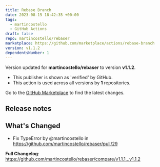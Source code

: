 ```yaml
---
title: Rebase Branch
date: 2023-08-15 18:42:35 +00:00
tags:
  - martincostello
  - GitHub Actions
draft: false
repo: martincostello/rebaser
marketplace: https://github.com/marketplace/actions/rebase-branch
version: v1.1.2
dependentsNumber: 1
---
```



Version updated for **martincostello/rebaser** to version **v1.1.2**.
- This publisher is shown as 'verified' by GitHub.
- This action is used across all versions by **1** repositories.

Go to the [GitHub Marketplace](https://github.com/marketplace/actions/rebase-branch) to find the latest changes.

## Release notes

## What's Changed

* Fix TypeError by @martincostello in https://github.com/martincostello/rebaser/pull/29

**Full Changelog**: https://github.com/martincostello/rebaser/compare/v1.1.1...v1.1.2

